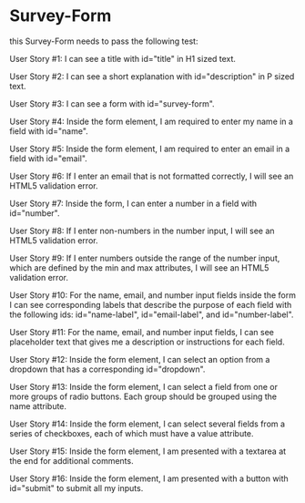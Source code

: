 # Survey-Form
this Survey-Form needs to pass the following test:

User Story #1: I can see a title with id="title" in H1 sized text.<!--done-->

User Story #2: I can see a short explanation with id="description" in P sized text.<!--done-->

User Story #3: I can see a form with id="survey-form".<!-- done -->

User Story #4: Inside the form element, I am required to enter my name in a field with id="name".<!--done-->

User Story #5: Inside the form element, I am required to enter an email in a field with id="email".<!--done-->

User Story #6: If I enter an email that is not formatted correctly, I will see an HTML5 validation error.

User Story #7: Inside the form, I can enter a number in a field with id="number".<!--done-->

User Story #8: If I enter non-numbers in the number input, I will see an HTML5 validation error.

User Story #9: If I enter numbers outside the range of the number input, which are defined by the min and max attributes, I will see an HTML5 validation error.

User Story #10: For the name, email, and number input fields inside the form I can see corresponding labels that describe the purpose of each field with the following ids: id="name-label", id="email-label", and id="number-label".<!--done-->

User Story #11: For the name, email, and number input fields, I can see placeholder text that gives me a description or instructions for each field.<!--done-->

User Story #12: Inside the form element, I can select an option from a dropdown that has a corresponding id="dropdown".

User Story #13: Inside the form element, I can select a field from one or more groups of radio buttons. Each group should be grouped using the name attribute.

User Story #14: Inside the form element, I can select several fields from a series of checkboxes, each of which must have a value attribute.

User Story #15: Inside the form element, I am presented with a textarea at the end for additional comments.

User Story #16: Inside the form element, I am presented with a button with id="submit" to submit all my inputs.